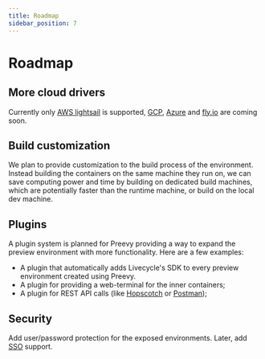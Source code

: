```yaml
---
title: Roadmap
sidebar_position: 7
---
```


# Roadmap

## More cloud drivers

Currently only [AWS lightsail](drivers/aws-lightsail.md) is supported, [GCP](https://cloud.google.com/), [Azure](https://azure.microsoft.com/) and [fly.io](https://fly.io/) are coming soon.

## Build customization

We plan to provide customization to the build process of the environment. Instead building the containers on the same machine they run on, we can save computing power and time by building on dedicated build machines, which are potentially faster than the runtime machine, or build on the local dev machine.

## Plugins

A plugin system is planned for Preevy providing a way to expand the preview environment with more functionality. 
Here are a few examples: 
- A plugin that automatically adds Livecycle's SDK to every preview environment created using Preevy.
- A plugin for providing a web-terminal for the inner containers; 
- A plugin for REST API calls (like [Hopscotch](https://hoppscotch.io/) or [Postman](https://www.postman.com/)); 

## Security

Add user/password protection for the exposed environments. Later, add [SSO](https://en.wikipedia.org/wiki/Single_sign-on) support.
